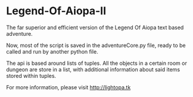 Legend-Of-Aiopa-II
==================
The far superior and efficient version of the Legend Of Aiopa text based adventure.

Now, most of the script is saved in the adventureCore.py file, ready to be called and run by another python file.

The api is based around lists of tuples. All the objects in a certain room or dungeon are store in a list, with additional information about said items stored within tuples.

For more information, please visit http://lightopa.tk
